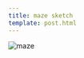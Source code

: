 ```yaml
---
title: maze sketch
template: post.html
---
```

![maze](https://s3.amazonaws.com/rewferguson.com/img/Maze-Game/mazy.png)
